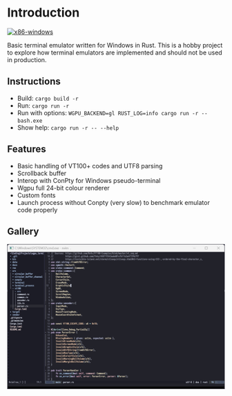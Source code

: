 # Introduction
[![x86-windows](https://github.com/williamyang98/wgpu_terminal/actions/workflows/x86-windows.yml/badge.svg)](https://github.com/williamyang98/wgpu_terminal/actions/workflows/x86-windows.yml)

Basic terminal emulator written for Windows in Rust. This is a hobby project to explore how terminal emulators are implemented and should not be used in production.

## Instructions
- Build: ```cargo build -r```
- Run: ```cargo run -r```
- Run with options: ```WGPU_BACKEND=gl RUST_LOG=info cargo run -r -- bash.exe```
- Show help: ```cargo run -r -- --help```

## Features
- Basic handling of VT100+ codes and UTF8 parsing
- Scrollback buffer
- Interop with ConPty for Windows pseudo-terminal
- Wgpu full 24-bit colour renderer
- Custom fonts
- Launch process without Conpty (very slow) to benchmark emulator code properly

## Gallery
![Screenshot](/docs/screenshot.png)
